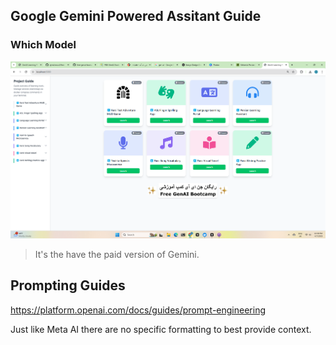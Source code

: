 ## Google Gemini Powered Assitant Guide

### Which Model

![alt text](image.png)

> It's the  have the paid version of Gemini.

## Prompting Guides

https://platform.openai.com/docs/guides/prompt-engineering

Just like Meta AI there are no specific formatting to best provide context.
